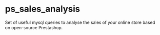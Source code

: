 # ps_sales_analysis
Set of useful mysql queries to analyse the sales of your online store based on open-source Prestashop.
